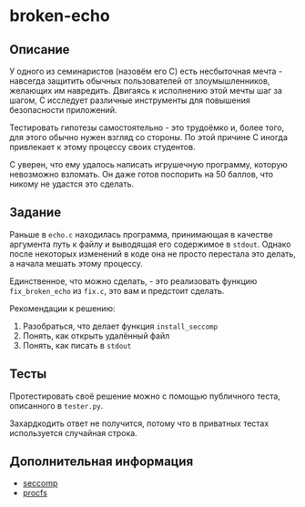 # broken-echo


## Описание

У одного из семинаристов (назовём его С) есть несбыточная мечта - навсегда защитить обычных пользователей от злоумышленников, желающих им навредить. Двигаясь к исполнению этой мечты шаг за шагом, С исследует различные инструменты для повышения безопасности приложений.

Тестировать гипотезы самостоятельно - это трудоёмко и, более того, для этого обычно нужен взгляд со стороны. По этой причине С иногда привлекает к этому процессу своих студентов.

С уверен, что ему удалось написать игрушечную программу, которую невозможно взломать. Он даже готов поспорить на 50 баллов, что никому не удастся это сделать.


## Задание

Раньше в `echo.c` находилась программа, принимающая в качестве аргумента путь к файлу и выводящая его содержимое в `stdout`. Однако после некоторых изменений в коде она не просто перестала это делать, а начала мешать этому процессу.

Единственное, что можно сделать, - это реализовать функцию `fix_broken_echo` из `fix.c`, это вам и предстоит сделать.

Рекомендации к решению:

1. Разобраться, что делает функция `install_seccomp`
2. Понять, как открыть удалённый файл
3. Понять, как писать в `stdout`


## Тесты

Протестировать своё решение можно с помощью публичного теста, описанного в `tester.py`.

Захардкодить ответ не получится, потому что в приватных тестах используется случайная строка.


## Дополнительная информация 

- [seccomp](https://man7.org/linux/man-pages/man2/seccomp.2.html)
- [procfs](https://man7.org/linux/man-pages/man5/proc.5.html)
